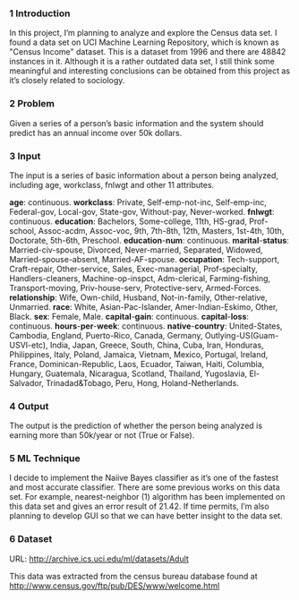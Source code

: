 ### 1 Introduction

In this project, I’m planning to analyze and explore the Census data set. I found a data set on UCI Machine Learning Repository, which is known as "Census Income" dataset. This is a dataset from 1996 and there are 48842 instances in it. Although it is a rather outdated data set, I still think some meaningful and interesting conclusions can be obtained from this project as it’s closely related to sociology.

### **2 Problem**

Given a series of a person’s basic information and the system should predict has an annual income over 50k dollars.

### **3 Input**

The input is a series of basic information about a person being analyzed, including age, workclass, fnlwgt and other 11 attributes.

**age**: continuous. 
 **workclass**: Private, Self-emp-not-inc, Self-emp-inc, Federal-gov, Local-gov, State-gov, Without-pay, Never-worked. 
 **fnlwgt**: continuous. 
 **education**: Bachelors, Some-college, 11th, HS-grad, Prof-school, Assoc-acdm, Assoc-voc, 9th, 7th-8th, 12th, Masters, 1st-4th, 10th, Doctorate, 5th-6th, Preschool. 
 **education**-**num**: continuous. 
 **marital**-**status**: Married-civ-spouse, Divorced, Never-married, Separated, Widowed, Married-spouse-absent, Married-AF-spouse. 
 **occupation**: Tech-support, Craft-repair, Other-service, Sales, Exec-managerial, Prof-specialty, Handlers-cleaners, Machine-op-inspct, Adm-clerical, Farming-fishing, Transport-moving, Priv-house-serv, Protective-serv, Armed-Forces. 
 **relationship**: Wife, Own-child, Husband, Not-in-family, Other-relative, Unmarried. 
 **race**: White, Asian-Pac-Islander, Amer-Indian-Eskimo, Other, Black. 
 **sex**: Female, Male. 
 **capital**-**gain**: continuous. 
 **capital**-**loss**: continuous. 
 **hours**-**per**-**week**: continuous. 
 **native**-**country**: United-States, Cambodia, England, Puerto-Rico, Canada, Germany, Outlying-US(Guam-USVI-etc), India, Japan, Greece, South, China, Cuba, Iran, Honduras, Philippines, Italy, Poland, Jamaica, Vietnam, Mexico, Portugal, Ireland, France, Dominican-Republic, Laos, Ecuador, Taiwan, Haiti, Columbia, Hungary, Guatemala, Nicaragua, Scotland, Thailand, Yugoslavia, El-Salvador, Trinadad&Tobago, Peru, Hong, Holand-Netherlands.

### **4 Output** 

The output is the prediction of whether the person being analyzed is earning more than 50k/year or not (True or False).

### **5 ML Technique**

I decide to implement the Naiive Bayes classifier as it’s one of the fastest and most accurate classifier. There are some previous works on this data set. For example, nearest-neighbor (1) algorithm has been implemented on this data set and gives an error result of 21.42. If time permits, I’m also planning to develop GUI so that we can have better insight to the data set. 

### **6 Dataset**

URL: <http://archive.ics.uci.edu/ml/datasets/Adult>

This data was extracted from the census bureau database found at http://www.census.gov/ftp/pub/DES/www/welcome.html